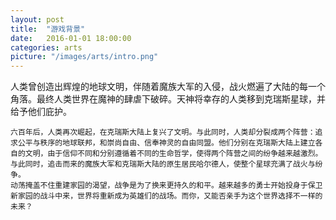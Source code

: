 ```yaml
---
layout: post
title:  "游戏背景"
date:   2016-01-01 18:00:00
categories: arts
picture: "/images/arts/intro.png"
---
```


<div class="post-content">	
<p>
	人类曾创造出辉煌的地球文明，伴随着魔族大军的入侵，战火燃遍了大陆的每一个角落。最终人类世界在魔神的肆虐下破碎。天神将幸存的人类移到克瑞斯星球，并给予他们庇护。

	六百年后，人类再次崛起，在克瑞斯大陆上复兴了文明。与此同时，人类却分裂成两个阵营：追求公平与秩序的地球联邦，和崇尚自由、信奉神灵的自由同盟。他们分别在克瑞斯大陆上建立各自的文明，由于信仰不同和分别遵循着不同的生命哲学，使得两个阵营之间的纷争越来越激烈。
	与此同时，追击而来的魔族大军和克瑞斯大陆的原生居民哈尔德人，使整个星球充满了战火与纷争。
	动荡掩盖不住重建家园的渴望，战争是为了换来更持久的和平。越来越多的勇士开始投身于保卫新家园的战斗中来，世界将重新成为英雄们的战场。而你，又能否亲手为这个世界选择不一样的未来？
</p>
</div>